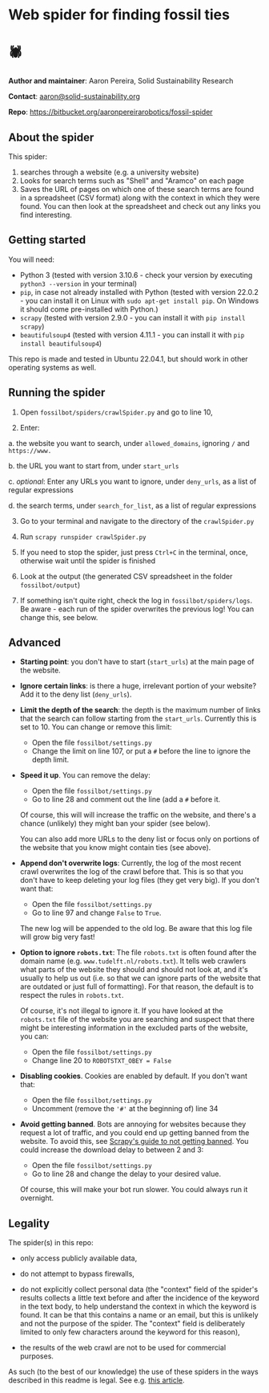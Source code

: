 # Web spider for finding fossil ties

# 🕷️

**Author and maintainer**: 
Aaron Pereira, Solid Sustainability Research

**Contact**: aaron@solid-sustainability.org
  
**Repo**: https://bitbucket.org/aaronpereirarobotics/fossil-spider

## About the spider

This spider:

1) searches through a website (e.g. a university website)
2) Looks for search terms such as "Shell" and "Aramco" on each page
3) Saves the URL of pages on which one of these search terms are found in a spreadsheet (CSV format) along with the context in which they were found. You can then look at the spreadsheet and check out any links you find interesting.


## Getting started


You will need:

- Python 3 (tested with version 3.10.6 - check your version by executing `python3 --version` in your terminal)
- `pip`, in case not already installed with Python (tested with version 22.0.2 - you can install it on Linux with `sudo apt-get install pip`. On Windows it should come pre-installed with Python.)
- `scrapy` (tested with version 2.9.0 - you can install it with `pip install scrapy`)
- `beautifulsoup4` (tested with version 4.11.1 - you can install it with `pip install beautifulsoup4`)

This repo is made and tested in Ubuntu 22.04.1, but should work in other operating systems as well. 


## Running the spider

1. Open `fossilbot/spiders/crawlSpider.py` and go to line 10,  

2. Enter:

  a. the website you want to search, under `allowed_domains`, ignoring `/` and `https://www.`  

  b. the URL you want to start from, under `start_urls`

  c. *optional*: Enter any URLs you want to ignore, under `deny_urls`, as a list of regular expressions
	
  d. the search terms, under `search_for_list`, as a list of regular expressions  

3. Go to your terminal and navigate to the directory of the `crawlSpider.py` 

4. Run `scrapy runspider crawlSpider.py`

5. If you need to stop the spider, just press `Ctrl+C` in the terminal, once, otherwise wait until the spider is finished

6. Look at the output (the generated CSV spreadsheet in the folder `fossilbot/output`)

7. If something isn't quite right, check the log in `fossilbot/spiders/logs`. Be aware - each run of the spider overwrites the previous log! You can change this, see below.

## Advanced

- **Starting point**: you don't have to start (`start_urls`) at the main page of the website.

- **Ignore certain links**: is there a huge, irrelevant portion of your website? Add it to the deny list (`deny_urls`).

- **Limit the depth of the search**: the depth is the maximum number of links that the search can follow starting from the `start_urls`. Currently this is set to 10. You can change or remove this limit:
	+ Open the file `fossilbot/settings.py`
	+ Change the limit on line 107, or put a `#` before the line to ignore the depth limit. 
	
- **Speed it up**. You can remove the delay:
	+ Open the file `fossilbot/settings.py`
	+ Go to line 28 and comment out the line (add a `#` before it.
	
	Of course, this will will increase the traffic on the website, and there's a chance (unlikely) they might ban your spider (see below).
	
	You can also add more URLs to the deny list or focus only on portions of the website that you know might contain ties (see above).
	
- **Append don't overwrite logs**: Currently, the log of the most recent crawl overwrites the log of the crawl before that. This is so that you don't have to keep deleting your log files (they get very big). If you don't want that:
	+ Open the file `fossilbot/settings.py`
	+ Go to line 97 and change `False` to `True`.
	
	The new log will be appended to the old log. Be aware that this log file will grow big very fast! 

- **Option to ignore `robots.txt`**: The file `robots.txt` is often found after the domain name (e.g. `www.tudelft.nl/robots.txt`). It tells web crawlers what parts of the website they should and should not look at, and it's usually to help us out (i.e. so that we can ignore parts of the website that are outdated or just full of formatting). For that reason, the default is to respect the rules in `robots.txt`. 

	Of course, it's not illegal to ignore it. If you have looked at the `robots.txt` file of the website you are searching and suspect that there might be interesting information in the excluded parts of the website, you can:
	+ Open the file `fossilbot/settings.py`
	+ Change line 20 to `ROBOTSTXT_OBEY = False`
	
- **Disabling cookies**. Cookies are enabled by default. If you don't want that:
	+ Open the file `fossilbot/settings.py`
	+ Uncomment (remove the `'#'` at the beginning of) line 34
	
- **Avoid getting banned**. Bots are annoying for websites because they request a lot of traffic, and you could end up getting banned from the website. To avoid this, see [Scrapy's guide to not getting banned](https://docs.scrapy.org/en/latest/topics/practices.html#bans). You could increase the download delay to between 2 and 3:
	+ Open the file `fossilbot/settings.py`
	+ Go to line 28 and change the delay to your desired value.
	
	Of course, this will make your bot run slower. You could always run it overnight.	
	
	
## Legality

The spider(s) in this repo:  

- only access publicly available data,  

- do not attempt to bypass firewalls,  

- do not explicitly collect personal data (the "context" field of the spider's results collects a little text before and after the incidence of the keyword in the text body, to help understand the context in which the keyword is found. It can be that this contains a name or an email, but this is unlikely and not the purpose of the spider. The "context" field is deliberately limited to only few characters around the keyword for this reason),  

- the results of the web crawl are not to be used for commercial purposes.

As such (to the best of our knowledge) the use of these spiders in the ways described in this readme is legal. See e.g. [this article](https://research.aimultiple.com/web-scraping-ethics/).